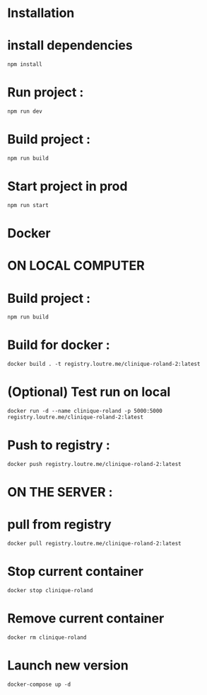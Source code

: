 ##
# Installation
##

# install dependencies
    npm install

# Run project :
    npm run dev

# Build project :
    npm run build

# Start project in prod
    npm run start


##
# Docker
##

# ON LOCAL COMPUTER
# Build project :
    npm run build

# Build for docker :
    docker build . -t registry.loutre.me/clinique-roland-2:latest

# (Optional) Test run on local 
    docker run -d --name clinique-roland -p 5000:5000 registry.loutre.me/clinique-roland-2:latest

# Push to registry :
    docker push registry.loutre.me/clinique-roland-2:latest


# ON THE SERVER :
# pull from registry 
    docker pull registry.loutre.me/clinique-roland-2:latest
# Stop current container
    docker stop clinique-roland
# Remove current container
    docker rm clinique-roland
# Launch new version 
    docker-compose up -d